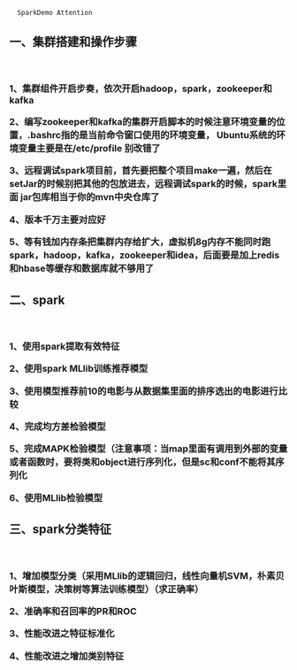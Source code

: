       SparkDemo Attention
      
<h2>一、集群搭建和操作步骤</h2><br>
<h3>

1、集群组件开启步奏，依次开启hadoop，spark，zookeeper和kafka<br>

2、编写zookeeper和kafka的集群开启脚本的时候注意环境变量的位置，.bashrc指的是当前命令窗口使用的环境变量，   Ubuntu系统的环境变量主要是在/etc/profile 别改错了<br>

3、远程调试spark项目前，首先要把整个项目make一遍，然后在setJar的时候别把其他的包放进去，远程调试spark的时候，spark里面   jar包库相当于你的mvn中央仓库了<br>

4、版本千万主要对应好<br>

5、等有钱加内存条把集群内存给扩大，虚拟机8g内存不能同时跑spark，hadoop，kafka，zookeeper和idea，后面要是加上redis和hbase等缓存和数据库就不够用了<br>

</h3>

<h2>二、spark</h2><br>
<h3>

1、使用spark提取有效特征<br>

2、使用spark MLlib训练推荐模型<br>

3、使用模型推荐前10的电影与从数据集里面的排序选出的电影进行比较<br>

4、完成均方差检验模型<br>

5、完成MAPK检验模型（注意事项：当map里面有调用到外部的变量或者函数时，要将类和object进行序列化，但是sc和conf不能将其序列化<br>

6、使用MLlib检验模型<br>

</h3>

<h2>三、spark分类特征</h2><br>
<h3>
1、增加模型分类（采用MLlib的逻辑回归，线性向量机SVM，朴素贝叶斯模型，决策树等算法训练模型）（求正确率）<br>

2、准确率和召回率的PR和ROC<br>

3、性能改进之特征标准化<br>

4、性能改进之增加类别特征<br>
</h3>